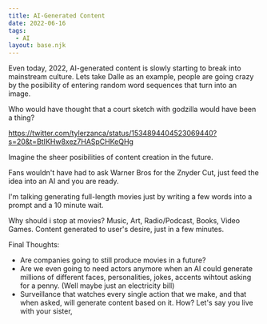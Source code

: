 ```yaml
---
title: AI-Generated Content
date: 2022-06-16
tags:
  - AI
layout: base.njk
---
```


Even today, 2022, AI-generated content is slowly starting to break into mainstream culture. Lets take Dalle as an example, people are going crazy by the posibility of entering random word sequences that turn into an image.

Who would have thought that a court sketch with godzilla would have been a thing?

https://twitter.com/tylerzanca/status/1534894404523069440?s=20&t=BtIKHw8xez7HASpCHKeQHg

Imagine the sheer posibilities of content creation in the future. 

Fans wouldn't have had to ask Warner Bros for the Znyder Cut, just feed the idea into an AI and you are ready.

I'm talking generating full-length movies just by writing a few words into a prompt and a 10 minute wait.

Why should i stop at movies? Music, Art, Radio/Podcast, Books, Video Games. Content generated to user's desire, just in a few minutes.

Final Thoughts:
- Are companies going to still produce movies in a future?
- Are we even going to need actors anymore when an AI could generate millions of different faces, personalities, jokes, accents wihtout asking for a penny. (Well maybe just an electricity bill)
- Surveillance that watches every single action that we make, and that when asked, will generate content based on it. How? Let's say you live with your sister, 
